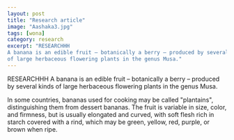 ```yaml
---
layout: post
title: "Research article"
image: "Aashaka3.jpg"
tags: [wona]
category: research
excerpt: "RESEARCHHH
A banana is an edible fruit – botanically a berry – produced by several kinds
of large herbaceous flowering plants in the genus Musa."
---
```

RESEARCHHH
A banana is an edible fruit – botanically a berry – produced by several kinds
of large herbaceous flowering plants in the genus Musa.

In some countries, bananas used for cooking may be called "plantains",
distinguishing them from dessert bananas. The fruit is variable in size, color,
and firmness, but is usually elongated and curved, with soft flesh rich in
starch covered with a rind, which may be green, yellow, red, purple, or brown
when ripe.

